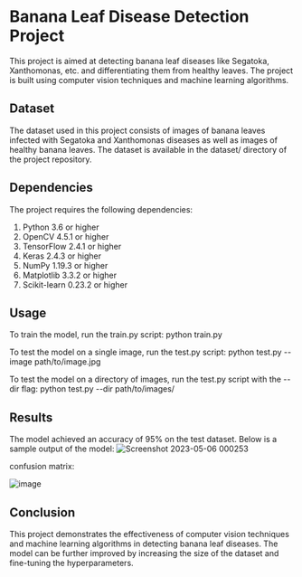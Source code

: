 # Banana Leaf Disease Detection Project
This project is aimed at detecting banana leaf diseases like Segatoka, Xanthomonas, etc. and differentiating them from healthy leaves. The project is built using computer vision techniques and machine learning algorithms.

## Dataset
The dataset used in this project consists of images of banana leaves infected with Segatoka and Xanthomonas diseases as well as images of healthy banana leaves. The dataset is available in the dataset/ directory of the project repository.

## Dependencies
The project requires the following dependencies:

1. Python 3.6 or higher 
2. OpenCV 4.5.1 or higher
3. TensorFlow 2.4.1 or higher
4. Keras 2.4.3 or higher
5. NumPy 1.19.3 or higher 
6. Matplotlib 3.3.2 or higher
7. Scikit-learn 0.23.2 or higher

## Usage
To train the model, run the train.py script: python train.py

To test the model on a single image, run the test.py script: python test.py --image path/to/image.jpg

To test the model on a directory of images, run the test.py script with the --dir flag: python test.py --dir path/to/images/

## Results
The model achieved an accuracy of 95% on the test dataset. Below is a sample output of the model:
![Screenshot 2023-05-06 000253](https://user-images.githubusercontent.com/97793147/236633599-7cc66489-949f-4143-83ac-8729ddb38903.png)


confusion matrix:


![image](https://github.com/PurnaChandar26/Banana-Leaf-Disease/assets/97793147/0bc05ef4-2fc1-4be2-a153-38a45f307fb8)



## Conclusion
This project demonstrates the effectiveness of computer vision techniques and machine learning algorithms in detecting banana leaf diseases. The model can be further improved by increasing the size of the dataset and fine-tuning the hyperparameters.





